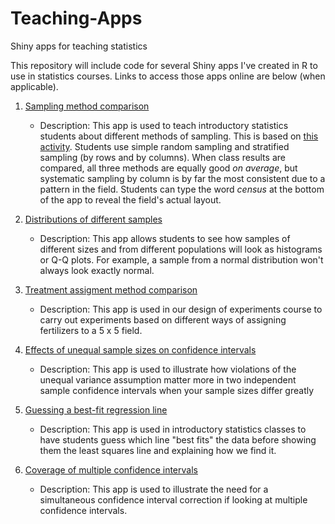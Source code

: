 # Teaching-Apps
Shiny apps for teaching statistics

This repository will include code for several Shiny apps I've created in R to use in statistics courses. Links to access
those apps online are below (when applicable).


1. [Sampling method comparison](https://vank-stats.shinyapps.io/samplingcorn/)
    - Description: This app is used to teach introductory statistics students about different methods of sampling. This is based on [this activity](http://inspire.stat.ucla.edu/unit_15/river.pdf). Students use simple random sampling and stratified sampling (by rows and by columns). When class results are compared, all three methods are equally good *on average*, but systematic sampling by column is by far the most consistent due to a pattern in the field. Students can type the word *census* at the bottom of the app to reveal the field's actual layout.

2. [Distributions of different samples](https://vank-stats.shinyapps.io/samplehistograms/)
    - Description: This app allows students to see how samples of different sizes and from different populations will look as
histograms or Q-Q plots. For example, a sample from a normal distribution won't always look exactly normal.

3. [Treatment assigment method comparison](https://vank-stats.shinyapps.io/fertilizer_experiment/)
    - Description: This app is used in our design of experiments course to carry out experiments based on different ways of assigning fertilizers to a 5 x 5 field.

4. [Effects of unequal sample sizes on confidence intervals](https://vank-stats.shinyapps.io/effects_of_unequal_sample_sizes/)
    - Description: This app is used to illustrate how violations of the unequal variance assumption matter more in two independent sample confidence intervals when your sample sizes differ greatly

5. [Guessing a best-fit regression line](https://vank-stats.shinyapps.io/line_of_best_fit_guessing/)
    - Description: This app is used in introductory statistics classes to have students guess which line "best fits" the data before showing them the least squares line and explaining how we find it.

6. [Coverage of multiple confidence intervals](https://vank-stats.shinyapps.io/multiple_confidence_intervals/)
    - Description: This app is used to illustrate the need for a simultaneous confidence interval correction if looking at multiple confidence intervals.
